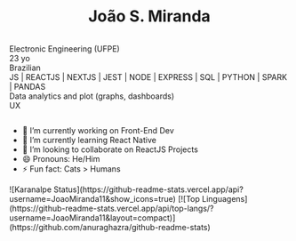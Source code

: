 <div style="display:flex; align-items: center; justify-content:center; flex-direction:column;">
  <h1>João S. Miranda</h1>
  <p>
    Electronic Engineering (UFPE)<br>
    23 yo<br>
    Brazilian<br>
    JS | REACTJS | NEXTJS | JEST | NODE | EXPRESS | SQL | PYTHON | SPARK | PANDAS <br>
    Data analytics and plot (graphs, dashboards) <br>
    UX <br>
  </p>
</div>


- 🔭 I’m currently working on Front-End Dev
- 🌱 I’m currently learning React Native
- 👯 I’m looking to collaborate on ReactJS Projects
- 😄 Pronouns: He/Him
- ⚡ Fun fact: Cats > Humans

<div style="display:flex; align-items: center; justify-content:center; flex-direction:column;">
  ![Karanalpe Status](https://github-readme-stats.vercel.app/api?username=JoaoMiranda11&show_icons=true)
  [![Top Linguagens](https://github-readme-stats.vercel.app/api/top-langs/?username=JoaoMiranda11&layout=compact)](https://github.com/anuraghazra/github-readme-stats)
</div>

<!--



-->

